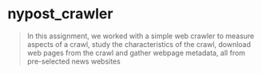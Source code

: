 # nypost_crawler

> In this assignment, we worked with a simple web crawler to measure aspects of a crawl, study the
characteristics of the crawl, download web pages from the crawl and gather webpage metadata, all
from pre-selected news websites
